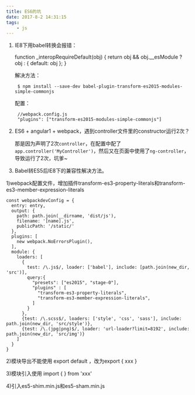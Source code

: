 ```yaml
---
title: ES6的坑
date: 2017-8-2 14:31:15
tags: 
    - js
---
```


1. IE8下用babel转换会报错：
	
	function _interopRequireDefault(obj) { return obj && obj.__esModule ? obj : { default: obj }; }

	解决方法：
	
		$ npm install --save-dev babel-plugin-transform-es2015-modules-simple-commonjs
	
	配置：
	
		//webpack.config.js
		"plugins": ["transform-es2015-modules-simple-commonjs"]

2. ES6 + angular1 + webpack，遇到controller文件里的constructor运行2次？

	那是因为声明了2次`controller`，在配置中配了`app.controller('MyController')`，然后又在页面中使用了`ng-controller`，导致运行了2次，坑爹~

3. Babel转ES5后IE8下的兼容性解决方法。

1)webpack配置文件，增加插件transform-es3-property-literals和transform-es3-member-expression-literals

	const webpackdevConfig = {
	  entry: entry,
	  output: {
	    path: path.join(__dirname, 'dist/js'),
	    filename: '[name].js',
	    publicPath: '/static/'
	  },
	  plugins: [
	    new webpack.NoErrorsPlugin(),
	  ],
	  module: {
	    loaders: [
	      {
	        test: /\.js$/, loader: ['babel'], include: [path.join(new_dir, 'src')],
	        query:{
	          "presets": ["es2015", "stage-0"],
	          "plugins" : [
	            "transform-es3-property-literals",
	            "transform-es3-member-expression-literals",
	          ]
	        }
	      },
	      {test: /\.scss$/, loaders: ['style', 'css', 'sass'], include: path.join(new_dir, 'src/style')},
	      {test: /\.(jpg|png)$/, loader: 'url-loader?limit=8192', include: path.join(new_dir, 'src/img')}
	    ]
	  }
	}

2)模块导出不能使用 export default ，改为export { xxx }

3)模块引入使用 import  { } from 'xxx'

4)引入es5-shim.min.js和es5-sham.min.js
